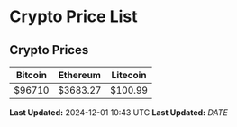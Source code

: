 # Crypto Price List

## Crypto Prices
| Bitcoin | Ethereum | Litecoin |
| ------- | -------- | -------- |
| $96710 | $3683.27 | $100.99 |
**Last Updated:** 2024-12-01 10:43 UTC
**Last Updated:** $DATE$

